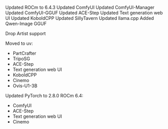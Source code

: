 Updated ROCm to 6.4.3
Updated ComfyUI
Updated ComfyUI-Manager
Updated ComfyUI-GGUF
Updated ACE-Step
Updated Text generation web UI
Updated KoboldCPP
Updated SillyTavern
Updated llama.cpp
Added Qwen-Image GGUF

Drop Artist support

Moved to uv:
- PartCrafter
- TripoSG
- ACE-Step
- Text generation web UI
- KoboldCPP
- Cinemo
- Ovis-U1-3B

Updated PyTorch to 2.8.0 ROCm 6.4:
- ComfyUI
- ACE-Step
- Text generation web UI
- Cinemo